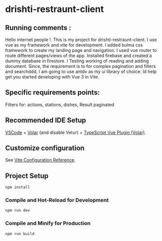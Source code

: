 # drishti-restraunt-client

## Running comments :
Hello internet people !.
This is my project for drishti-restraunt-client.
I use vue as my framework and vite for development.
I added bulma css framework to create my landing page and navigation.
I used vue router to route different pages/views of the app.
Installed firebase and created a dummy database in firestore.
I Testing working of reading and adding document.
Since, the requirement is to for complex pagination and filters and searchddd, I am going to use antdv as my ui library of choice.
ld help get you started developing with Vue 3 in Vite.

## Specific requirements points:
Filters for:
    actions,
    stations,
    dishes,
Result paginated

## Recommended IDE Setup

[VSCode](https://code.visualstudio.com/) + [Volar](https://marketplace.visualstudio.com/items?itemName=Vue.volar) (and disable Vetur) + [TypeScript Vue Plugin (Volar)](https://marketplace.visualstudio.com/items?itemName=Vue.vscode-typescript-vue-plugin).

## Customize configuration

See [Vite Configuration Reference](https://vitejs.dev/config/).

## Project Setup

```sh
npm install
```

### Compile and Hot-Reload for Development

```sh
npm run dev
```

### Compile and Minify for Production

```sh
npm run build
```
